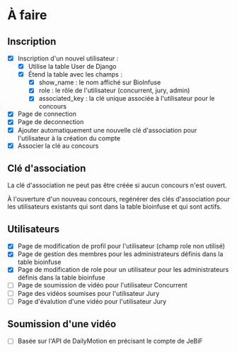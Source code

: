 # À faire

## Inscription

* [x] Inscription d'un nouvel utilisateur :
    * [x] Utilise la table User de Django
    * [x] Étend la table avec les champs :
        * [x] show_name : le nom affiché sur BioInfuse
        * [x] role : le rôle de l'utilisateur  (concurrent, jury, admin)
        * [x] associated_key : la clé unique associée à  l'utilisateur pour le concours
* [x] Page de connection
* [x] Page de deconnection
* [x] Ajouter automatiquement une nouvelle clé d'association pour l'utilisateur à la création du compte
* [x] Associer la clé au concours

## Clé d'association

La clé d'association ne peut pas être créée si aucun concours n'est ouvert.

À l'ouverture d'un nouveau concours, regénérer des clés d'association pour
les utilisateurs existants qui sont dans la table bioinfuse et qui sont actifs.

## Utilisateurs

* [x] Page de modification de profil pour l'utilisateur (champ role non utilisé)
* [x] Page de gestion des membres pour les administrateurs définis dans la table
bioinfuse
* [x] Page de modification de role pour un utilisateur pour les administrateurs
définis dans la table bioinfuse
* [ ] Page de soumission de vidéo pour l'utilisateur Concurrent
* [ ] Page des vidéos soumises pour l'utilisateur Jury
* [ ] Page d'évalution d'une vidéo pour l'utilisateur Jury

## Soumission d'une vidéo

* [ ] Basée sur l'API de DailyMotion en précisant le compte de JeBiF